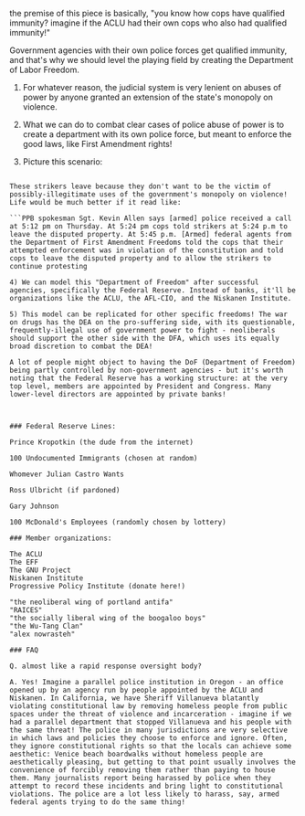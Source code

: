 the premise of this piece is basically, "you know how cops have qualified immunity? imagine if the ACLU had their own cops who also had qualified immunity!"


Government agencies with their own police forces get qualified immunity, and that's why we should level the playing field by creating the Department of Labor Freedom.

1) For whatever reason, the judicial system is very lenient on abuses of power by anyone granted an extension of the state's monopoly on violence.

2) What we can do to combat clear cases of police abuse of power is to create a department with its own police force, but meant to enforce the good laws, like First Amendment rights!

3) Picture this scenario:

```PPB spokesman Sgt. Kevin Allen says police received a call at 5:12 pm on Thursday. At 5:24 pm cops told strikers at 5:24 p.m to leave the disputed property.

These strikers leave because they don't want to be the victim of possibly-illegitimate uses of the government's monopoly on violence! Life would be much better if it read like:

```PPB spokesman Sgt. Kevin Allen says [armed] police received a call at 5:12 pm on Thursday. At 5:24 pm cops told strikers at 5:24 p.m to leave the disputed property. At 5:45 p.m. [Armed] federal agents from the Department of First Amendment Freedoms told the cops that their attempted enforcement was in violation of the constitution and told cops to leave the disputed property and to allow the strikers to continue protesting

4) We can model this "Department of Freedom" after successful agencies, specifically the Federal Reserve. Instead of banks, it'll be organizations like the ACLU, the AFL-CIO, and the Niskanen Institute.

5) This model can be replicated for other specific freedoms! The war on drugs has the DEA on the pro-suffering side, with its questionable, frequently-illegal use of government power to fight - neoliberals should support the other side with the DFA, which uses its equally broad discretion to combat the DEA!

A lot of people might object to having the DoF (Department of Freedom) being partly controlled by non-government agencies - but it's worth noting that the Federal Reserve has a working structure: at the very top level, members are appointed by President and Congress. Many lower-level directors are appointed by private banks!



### Federal Reserve Lines:

Prince Kropotkin (the dude from the internet)

100 Undocumented Immigrants (chosen at random)

Whomever Julian Castro Wants

Ross Ulbricht (if pardoned)

Gary Johnson

100 McDonald's Employees (randomly chosen by lottery)

### Member organizations:

The ACLU
The EFF
The GNU Project
Niskanen Institute
Progressive Policy Institute (donate here!)

"the neoliberal wing of portland antifa"
"RAICES"
"the socially liberal wing of the boogaloo boys"
"the Wu-Tang Clan"
"alex nowrasteh"

### FAQ

Q. almost like a rapid response oversight body?

A. Yes! Imagine a parallel police institution in Oregon - an office opened up by an agency run by people appointed by the ACLU and Niskanen. In California, we have Sheriff Villanueva blatantly violating constitutional law by removing homeless people from public spaces under the threat of violence and incarceration - imagine if we had a parallel department that stopped Villanueva and his people with the same threat! The police in many jurisdictions are very selective in which laws and policies they choose to enforce and ignore. Often, they ignore constitutional rights so that the locals can achieve some aesthetic: Venice beach boardwalks without homeless people are aesthetically pleasing, but getting to that point usually involves the convenience of forcibly removing them rather than paying to house them. Many journalists report being harassed by police when they attempt to record these incidents and bring light to constitutional violations. The police are a lot less likely to harass, say, armed federal agents trying to do the same thing!



